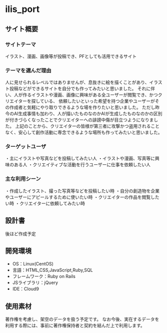 # ilis_port
## サイト概要
### サイトテーマ
イラスト、漫画、画像等が投稿でき、PFとしても活用できるサイト 

### テーマを選んだ理由
人に見せられるレベルではありませんが、息抜きに絵を描くことがあり、イラスト投稿などができるサイトを自分でも作ってみたいと思いました。
それに伴い、人が作るイラストや漫画、画像に興味がある全ユーザーが閲覧でき、かつクリエイターを探している、
依頼したいといった希望を持つ企業やユーザーがその作成者と気軽にやり取りできるような場を作りたいと思いました。
ただし昨今のAI生成事情も加わり、人が描いたものなのかAIが生成したものなのかの区別が付きづらくなったことでクリエイターへの誹謗中傷が目立つようになりました。
上記のことから、クリエイターの皆様が第三者に攻撃かつ盗用されることなく、安心して創作活動に専念できるような場所も作ってみたいと思いました。

### ターゲットユーザ
・主にイラストや写真などを投稿してみたい人
・イラストや漫画、写真等に興味のある人
・クリエイティブな活動を行うユーザーに仕事を依頼したい人
​
### 主な利用シーン
・作成したイラスト、撮った写真等などを投稿したい時
・自分の創造物を企業やユーザーにアピールするために使いたい時
・クリエイターの作品を閲覧したい時
・クリエイターに依頼してみたい時
​
## 設計書
後ほど作成予定
​
## 開発環境
- OS：Linux(CentOS)
- 言語：HTML,CSS,JavaScript,Ruby,SQL
- フレームワーク：Ruby on Rails
- JSライブラリ：jQuery
- IDE：Cloud9
​
## 使用素材
著作権を考慮し、架空のデータを扱う予定です。
なお今後、実在するデータを利用する際には、事前に著作権保持者と契約を結んだ上で利用します。